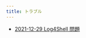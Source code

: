 ```yaml
---
title: トラブル
---
```



- [2021-12-29 Log4Shell 問題](./../../../../d/2021/12/29/Log4Shell_問題.md)




